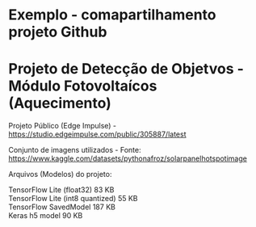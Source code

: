 # Exemplo - comapartilhamento projeto Github

# Projeto de Detecção de Objetvos - Módulo Fotovoltaícos (Aquecimento) 

Projeto Público (Edge Impulse) - https://studio.edgeimpulse.com/public/305887/latest

Conjunto de imagens utilizados - Fonte: https://www.kaggle.com/datasets/pythonafroz/solarpanelhotspotimage

Arquivos (Modelos) do projeto:

TensorFlow Lite (float32)	83 KB	
TensorFlow Lite (int8 quantized)	55 KB	
TensorFlow SavedModel	187 KB	
Keras h5 model	90 KB
